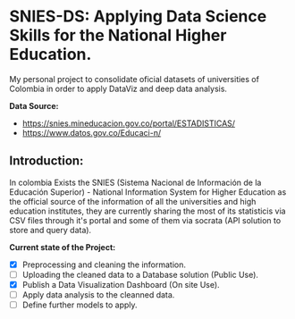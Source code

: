# SNIES-DS: Applying Data Science Skills for the National Higher Education.
My personal project to consolidate oficial datasets of universities of Colombia in order to apply DataViz and deep data analysis.

**Data Source:** 
- https://snies.mineducacion.gov.co/portal/ESTADISTICAS/
- https://www.datos.gov.co/Educaci-n/


## Introduction: 
In colombia Exists the SNIES (Sistema Nacional de Información de la Educación Superior) - National Information System for Higher Education as the official source of the information of all the universities and high education institutes, they are currently sharing the most of its statisticis via CSV files through it's portal and some of them via socrata (API solution to store and query data).

**Current state of the Project:** 
- [X] Preprocessing and cleaning the information.
- [ ] Uploading the cleaned data to a Database solution (Public Use).
- [X] Publish a Data Visualization Dashboard (On site Use).
- [ ] Apply data analysis to the cleanned data.
- [ ] Define further models to apply.
